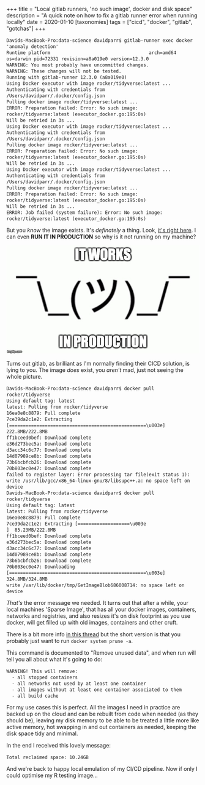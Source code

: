 +++
title = "Local gitlab runners, 'no such image', docker and disk space"
description = "A quick note on how to fix a gitlab runner error when running locally"
date = 2020-01-10
[taxonomies]
tags = ["cicd", "docker", "gitlab", "gotchas"]
+++

```
Davids-MacBook-Pro:data-science davidparr$ gitlab-runner exec docker 'anomaly detection'
Runtime platform                                    arch=amd64 os=darwin pid=72331 revision=a8a019e0 version=12.3.0
WARNING: You most probably have uncommitted changes. 
WARNING: These changes will not be tested.         
Running with gitlab-runner 12.3.0 (a8a019e0)
Using Docker executor with image rocker/tidyverse:latest ...
Authenticating with credentials from /Users/davidparr/.docker/config.json
Pulling docker image rocker/tidyverse:latest ...
ERROR: Preparation failed: Error: No such image: rocker/tidyverse:latest (executor_docker.go:195:0s)
Will be retried in 3s ...
Using Docker executor with image rocker/tidyverse:latest ...
Authenticating with credentials from /Users/davidparr/.docker/config.json
Pulling docker image rocker/tidyverse:latest ...
ERROR: Preparation failed: Error: No such image: rocker/tidyverse:latest (executor_docker.go:195:0s)
Will be retried in 3s ...
Using Docker executor with image rocker/tidyverse:latest ...
Authenticating with credentials from /Users/davidparr/.docker/config.json
Pulling docker image rocker/tidyverse:latest ...
ERROR: Preparation failed: Error: No such image: rocker/tidyverse:latest (executor_docker.go:195:0s)
Will be retried in 3s ...
ERROR: Job failed (system failure): Error: No such image: rocker/tidyverse:latest (executor_docker.go:195:0s)
```

But you _know_ the image exists. It's _definately_ a thing. Look, [it's right here](https://hub.docker.com/r/rocker/tidyverse/). I can even __RUN IT IN PRODUCTION__ so why is it not running on my machine?

![A shrugging emogi with the text: it works in production](./4t9ogf06iqphsaewwxvt.jpg)

Turns out gitlab, as brilliant as I'm normally finding their CICD solution, is lying to you. The image _does_ exist, you _aren't_ mad, just not seeing the whole picture. 

```
Davids-MacBook-Pro:data-science davidparr$ docker pull rocker/tidyverse
Using default tag: latest
latest: Pulling from rocker/tidyverse
16ea0e8c8879: Pull complete 
7ce39da2c1e2: Extracting [==================================================\u003e]  222.8MB/222.8MB
ff1bceed0bef: Download complete 
e36d273bec5a: Download complete 
d3acc34c6c77: Download complete 
14d07989ce8b: Download complete 
73b6bcbfcb26: Download complete 
70b803ec0e47: Download complete 
failed to register layer: Error processing tar file(exit status 1): write /usr/lib/gcc/x86_64-linux-gnu/8/libsupc++.a: no space left on device
Davids-MacBook-Pro:data-science davidparr$ docker pull rocker/tidyverse
Using default tag: latest
latest: Pulling from rocker/tidyverse
16ea0e8c8879: Pull complete 
7ce39da2c1e2: Extracting [===================\u003e                               ]  85.23MB/222.8MB
ff1bceed0bef: Download complete 
e36d273bec5a: Download complete 
d3acc34c6c77: Download complete 
14d07989ce8b: Download complete 
73b6bcbfcb26: Download complete 
70b803ec0e47: Downloading [==================================================\u003e]  324.8MB/324.8MB
write /var/lib/docker/tmp/GetImageBlob686008714: no space left on device
```

_That's_ the error message we needed. It turns out that after a while, your local machines 'Sparse Image', that has all your docker images, containers, networks and registries, and also resizes it's on disk footprint as you use docker, will get filled up with old images, containers and other cruft. 

There is a bit more info [in this thread](https://forums.docker.com/t/no-space-left-on-device-error/10894) but the short version is that you probably just want to run `docker system prune -a`.

This command is documented to \"Remove unused data\", and when run will tell you all about what it's going to do:

```
WARNING! This will remove:
  - all stopped containers
  - all networks not used by at least one container
  - all images without at least one container associated to them
  - all build cache
```

For my use cases this is perfect. All the images I need in practice are backed up on the cloud and can be rebuilt from code when needed (as they should be), leaving my disk memory to be able to be treated a little more like active memory, hot swapping in and out containers as needed, keeping the disk space tidy and minimal. 

In the end I received this lovely message:
```
Total reclaimed space: 10.24GB
```

And we're back to happy local emulation of my CI/CD pipeline. Now if only I could optimise my R testing image...
